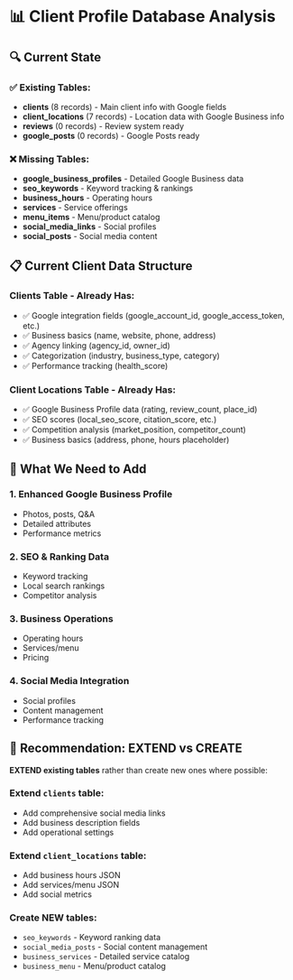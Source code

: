 # 📊 Client Profile Database Analysis

## 🔍 Current State

### ✅ Existing Tables:
- **clients** (8 records) - Main client info with Google fields
- **client_locations** (7 records) - Location data with Google Business info
- **reviews** (0 records) - Review system ready
- **google_posts** (0 records) - Google Posts ready

### ❌ Missing Tables:
- **google_business_profiles** - Detailed Google Business data
- **seo_keywords** - Keyword tracking & rankings
- **business_hours** - Operating hours
- **services** - Service offerings
- **menu_items** - Menu/product catalog
- **social_media_links** - Social profiles
- **social_posts** - Social media content

## 📋 Current Client Data Structure

### Clients Table - Already Has:
- ✅ Google integration fields (google_account_id, google_access_token, etc.)
- ✅ Business basics (name, website, phone, address)
- ✅ Agency linking (agency_id, owner_id)
- ✅ Categorization (industry, business_type, category)
- ✅ Performance tracking (health_score)

### Client Locations Table - Already Has:
- ✅ Google Business Profile data (rating, review_count, place_id)
- ✅ SEO scores (local_seo_score, citation_score, etc.)
- ✅ Competition analysis (market_position, competitor_count)
- ✅ Business basics (address, phone, hours placeholder)

## 🎯 What We Need to Add

### 1. Enhanced Google Business Profile
- Photos, posts, Q&A
- Detailed attributes
- Performance metrics

### 2. SEO & Ranking Data
- Keyword tracking
- Local search rankings
- Competitor analysis

### 3. Business Operations
- Operating hours
- Services/menu
- Pricing

### 4. Social Media Integration
- Social profiles
- Content management
- Performance tracking

## 🔧 Recommendation: EXTEND vs CREATE

**EXTEND existing tables** rather than create new ones where possible:

### Extend `clients` table:
- Add comprehensive social media links
- Add business description fields
- Add operational settings

### Extend `client_locations` table:
- Add business hours JSON
- Add services/menu JSON
- Add social metrics

### Create NEW tables:
- `seo_keywords` - Keyword ranking data
- `social_media_posts` - Social content management
- `business_services` - Detailed service catalog
- `business_menu` - Menu/product catalog